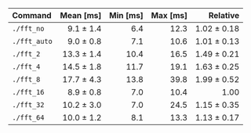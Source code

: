 | Command | Mean [ms] | Min [ms] | Max [ms] | Relative |
|:---|---:|---:|---:|---:|
| `./fft_no` | 9.1 ± 1.4 | 6.4 | 12.3 | 1.02 ± 0.18 |
| `./fft_auto` | 9.0 ± 0.8 | 7.1 | 10.6 | 1.01 ± 0.13 |
| `./fft_2` | 13.3 ± 1.4 | 10.4 | 16.5 | 1.49 ± 0.21 |
| `./fft_4` | 14.5 ± 1.8 | 11.7 | 19.1 | 1.63 ± 0.25 |
| `./fft_8` | 17.7 ± 4.3 | 13.8 | 39.8 | 1.99 ± 0.52 |
| `./fft_16` | 8.9 ± 0.8 | 7.0 | 10.4 | 1.00 |
| `./fft_32` | 10.2 ± 3.0 | 7.0 | 24.5 | 1.15 ± 0.35 |
| `./fft_64` | 10.0 ± 1.2 | 8.1 | 13.3 | 1.13 ± 0.17 |
